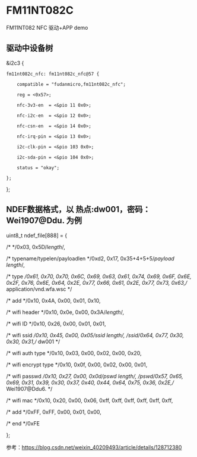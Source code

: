 # FM11NT082C
FM11NT082 NFC 驱动+APP demo
## 驱动中设备树
&i2c3 {

	fm11nt082c_nfc: fm11nt082c_nfc@57 {
 
		compatible = "fudanmicro,fm11nt082c_nfc";
  
		reg = <0x57>;
  
		nfc-3v3-en  = <&pio 11 0x0>;
  
		nfc-i2c-en  = <&pio 12 0x0>;
  
		nfc-csn-en  = <&pio 14 0x0>;
  
		nfc-irq-pin = <&pio 13 0x0>;
  
		i2c-clk-pin = <&pio 103 0x0>;
  
		i2c-sda-pin = <&pio 104 0x0>;
  
		status = "okay";
  
	};
 
};

## NDEF数据格式，以 热点:dw001，密码：Wei1907@Ddu. 为例
uint8_t ndef_file[888] = {

/*                             */0x03, 0x5D/*length*/,

/* typename/typelen/payloadlen */0xd2, 0x17, 0x35+4+5+5/*payload length*/,

/* type                        */0x61, 0x70, 0x70, 0x6C, 0x69, 0x63, 0x61, 0x74, 0x69, 0x6F, 0x6E, 0x2F, 0x76, 0x6E, 0x64, 0x2E, 0x77, 0x66, 0x61, 0x2E, 0x77, 0x73, 0x63,/* application/vnd.wfa.wsc */

/*     add                     */0x10, 0x4A, 0x00, 0x01, 0x10,

/* wifi header                 */0x10, 0x0e, 0x00, 0x3A/*length*/,

/* wifi ID                     */0x10, 0x26, 0x00, 0x01, 0x01,

/* wifi ssid                   */0x10, 0x45, 0x00, 0x05/*ssid length*/, /*ssid*/0x64, 0x77, 0x30, 0x30, 0x31,/* dw001 */

/* wifi auth type              */0x10, 0x03, 0x00, 0x02, 0x00, 0x20,

/* wifi encrypt type           */0x10, 0x0f, 0x00, 0x02, 0x00, 0x01,

/* wifi passwd                 */0x10, 0x27, 0x00, 0x0d/*pswd length*/, /*pswd*/0x57, 0x65, 0x69, 0x31, 0x39, 0x30, 0x37, 0x40, 0x44, 0x64, 0x75, 0x36, 0x2E,/* Wei1907@Ddu6. */

/* wifi mac                    */0x10, 0x20, 0x00, 0x06, 0xff, 0xff, 0xff, 0xff, 0xff, 0xff,

/*     add                     */0xFF, 0xFF, 0x00, 0x01, 0x00,

/*     end                     */0xFE

};

参考：https://blog.csdn.net/weixin_40209493/article/details/128712380


